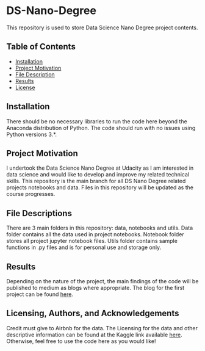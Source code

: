 # DS-Nano-Degree
 This repository is used to store Data Science Nano Degree project contents.

## Table of Contents

  * [Installation](#Installation)
  * [Project Motivation](#Project-Motivation)
  * [File Description](#File-Description)
  * [Results](#Results)
  * [License](#license)

## Installation
There should be no necessary libraries to run the code here beyond the Anaconda distribution of Python. The code should run with no issues using Python versions 3.*. 

## Project Motivation
I undertook the Data Science Nano Degree at Udacity as I am interested in data science and would like to develop and improve my related technical skills. This repository is the main branch for all DS Nano Degree related projects notebooks and data. Files in this repository will be updated as the course progresses.

## File Descriptions
There are 3 main folders in this repository: data, notebooks and utils. Data folder contains all the data used in project notebooks. Notebook folder stores all project jupyter notebook files. Utils folder contains sample functions in .py files and is for personal use and storage only.

## Results
Depending on the nature of the project, the main findings of the code will be published to medium as blogs where appropriate. The blog for the first project can be found [here](https://medium.com/@jessicalzy/want-to-be-an-airbnb-host-how-does-some-top-tips-sound-70357923ee87).

## Licensing, Authors, and Acknowledgements
Credit must give to Airbnb for the data. The Licensing for the data and other descriptive information can be found at the Kaggle link available [here](https://www.kaggle.com/datasets/airbnb/boston). Otherwise, feel free to use the code here as you would like!
